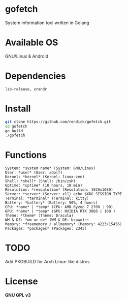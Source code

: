 # gofetch

System information tool written in Golang 

# Available OS

GNU/Linux & Android

# Dependencies

```
lsb-release, xrandr
```

# Install

```bash
git clone https://github.com/rendick/gofetch.git
cd gofetch
go build
./gofetch
```

# Functions

```
System: *system name* (System: GNU/Linux)
User: *user* (User: adolf)
Kernel: *kernel* (Kernel: linux-zen)
Shell: *shell* (Shell: /bin/zsh)
Uptime: *uptime* (10 hours, 10 min)
Resolution: *resoulution* (Resolution: 1920x1080)
Server: *server* (Server: x11) echo $XDG_SESSION_TYPE
Terminal: *terminal* (Terminal: kitty)
Battery: *battery* (Battery: 50%, 4 hours)
CPU: *name* | *temp* (CPU: AMD Ryzen 7 2700 | 90)
GPU: *name* | *temp* (GPU: NVIDIA RTX 3060 | 100 )
Theme: *theme* (Theme: Dracula)
WM & DE: *wm or de* (WM & DE: bspwm)~~
Memory: *freememory / allmemory* (Memory: 4223/15456)
Packages: *packages* (Packages: 2343)
```

# TODO

Add PKGBUILD for Arch Linux-like distros

# License

**GNU GPL v3**

